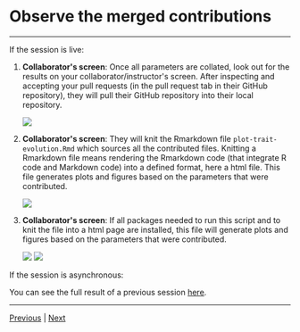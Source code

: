 # Observe the merged contributions

***

If the session is live:  

1. **Collaborator's screen**: Once all parameters are collated, look out for the results on your collaborator/instructor's screen. After inspecting and accepting your pull requests (in the pull request tab in their GitHub repository), they will pull their GitHub repository into their local repository. 

    ![](./assets/pull.png)

2. **Collaborator's screen**: They will knit the Rmarkdown file `plot-trait-evolution.Rmd` which sources all the contributed files. Knitting a Rmarkdown file means rendering the Rmarkdown code (that integrate R code and Markdown code) into a defined format, here a html file. This file generates plots and figures based on the parameters that were contributed.  

    ![](./assets/knit.png)

3. **Collaborator's screen**: If all packages needed to run this script and to knit the file into a html page are installed, this file will generate plots and figures based on the parameters that were contributed.

   ![](./assets/plot.png)
   ![](./assets/skulls.png)

If the session is asynchronous:    

You can see the full result of a previous session [here](https://rpubs.com/annakrystalli/278074).

***

[Previous](./pull-request.md) | [Next](./pull-upstream.md)
